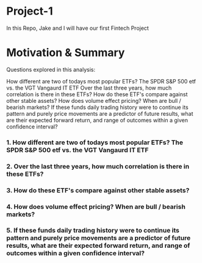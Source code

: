 # Project-1
In this Repo, Jake and I will have our first Fintech Project

# Motivation & Summary 
Questions explored in this analysis:

How different are two of todays most popular ETFs? The SPDR S&P 500 etf vs. the VGT Vangaurd IT ETF 
Over the last three years, how much correlation is there in these ETFs? 
How do these ETF's compare against other stable assets?
How does volume effect pricing? When are bull / bearish markets? 
If these funds daily trading history were to continue its pattern and purely price movements are a predictor of future results, what are their expected forward return, and range of outcomes within a given confidence interval? 

### 1. How different are two of todays most popular ETFs? The SPDR S&P 500 etf vs. the VGT Vangaurd IT ETF 




### 2. Over the last three years, how much correlation is there in these ETFs? 



### 3. How do these ETF's compare against other stable assets?




### 4. How does volume effect pricing? When are bull / bearish markets?



### 5. If these funds daily trading history were to continue its pattern and purely price movements are a predictor of future results, what are their expected forward return, and range of outcomes within a given confidence interval? 

